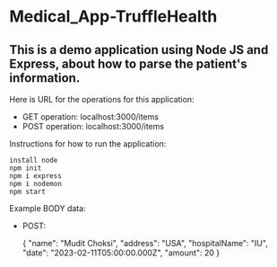 # Medical_App-TruffleHealth
## This is a demo application using Node JS and Express, about how to parse the patient's information.

Here is URL for the operations for this application: 
- GET operation: localhost:3000/items
- POST operation: localhost:3000/items

Instructions for how to run the application:
 ``` 
install node 
npm init
npm i express
npm i nodemon
npm start
```


Example BODY data:
- POST: 

    {
        "name": "Mudit Choksi",
        "address": "USA",
        "hospitalName": "IU",
        "date": "2023-02-11T05:00:00.000Z",
        "amount": 20
    }



